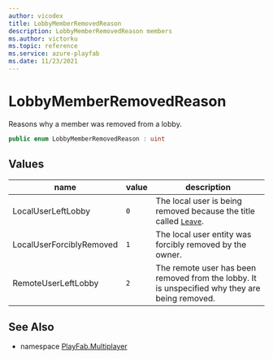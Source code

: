 ```yaml
---
author: vicodex
title: LobbyMemberRemovedReason
description: LobbyMemberRemovedReason members
ms.author: victorku
ms.topic: reference
ms.service: azure-playfab
ms.date: 11/23/2021
---
```


# LobbyMemberRemovedReason

Reasons why a member was removed from a lobby.

```csharp
public enum LobbyMemberRemovedReason : uint
```

## Values

| name | value | description |
| --- | --- | --- |
| LocalUserLeftLobby | `0` | The local user is being removed because the title called [`Leave`](./Lobby/Leave.md). |
| LocalUserForciblyRemoved | `1` | The local user entity was forcibly removed by the owner. |
| RemoteUserLeftLobby | `2` | The remote user has been removed from the lobby. It is unspecified why they are being removed. |

## See Also

* namespace [PlayFab.Multiplayer](../PlayFabMultiplayerSDK.md)

